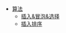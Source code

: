 * [算法](algorithms/readme.md)
  * [插入&冒泡&选择](algorithms/sort1.md)  
  * [插入排序](algorithms/insertionSort.md)  





